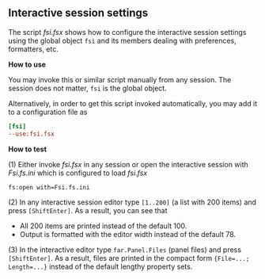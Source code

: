 ## Interactive session settings

The script *fsi.fsx* shows how to configure the interactive session settings
using the global object `fsi` and its members dealing with preferences,
formatters, etc.

**How to use**

You may invoke this or similar script manually from any session. The session
does not matter, `fsi` is the global object.

Alternatively, in order to get this script invoked automatically, you may add
it to a configuration file as

```ini
[fsi]
--use:fsi.fsx
```

**How to test**

(1) Either invoke *fsi.fsx* in any session or open the interactive session with
*Fsi.fs.ini* which is configured to load *fsi.fsx*

    fs:open with=Fsi.fs.ini

(2) In any interactive session editor type `[1..200]` (a list with 200 items)
and press `[ShiftEnter]`. As a result, you can see that

- All 200 items are printed instead of the default 100.
- Output is formatted with the editor width instead of the default 78.

(3) In the interactive editor type `far.Panel.Files` (panel files) and press
`[ShiftEnter]`. As a result, files are printed in the compact form `{File=...;
Length=...}` instead of the default lengthy property sets.
